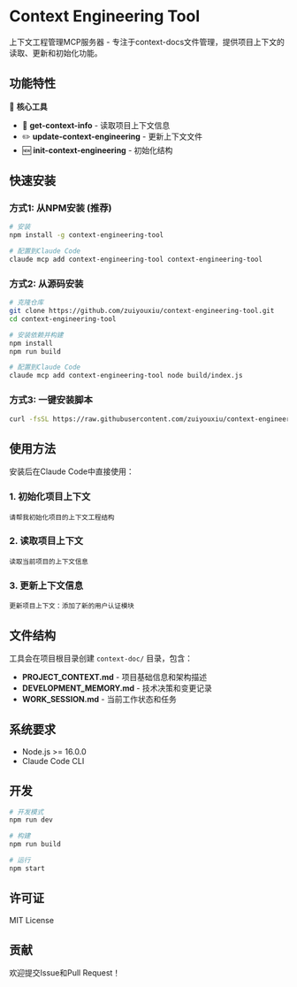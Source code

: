 # Context Engineering Tool

上下文工程管理MCP服务器 - 专注于context-docs文件管理，提供项目上下文的读取、更新和初始化功能。

## 功能特性

🔧 **核心工具**
- 📖 **get-context-info** - 读取项目上下文信息
- ✏️ **update-context-engineering** - 更新上下文文件  
- 🆕 **init-context-engineering** - 初始化结构

## 快速安装

### 方式1: 从NPM安装 (推荐)

```bash
# 安装
npm install -g context-engineering-tool

# 配置到Claude Code
claude mcp add context-engineering-tool context-engineering-tool
```

### 方式2: 从源码安装

```bash
# 克隆仓库
git clone https://github.com/zuiyouxiu/context-engineering-tool.git
cd context-engineering-tool

# 安装依赖并构建
npm install
npm run build

# 配置到Claude Code
claude mcp add context-engineering-tool node build/index.js
```

### 方式3: 一键安装脚本

```bash
curl -fsSL https://raw.githubusercontent.com/zuiyouxiu/context-engineering-tool/main/install.sh | bash
```

## 使用方法

安装后在Claude Code中直接使用：

### 1. 初始化项目上下文
```
请帮我初始化项目的上下文工程结构
```

### 2. 读取项目上下文
```
读取当前项目的上下文信息
```

### 3. 更新上下文信息
```
更新项目上下文：添加了新的用户认证模块
```

## 文件结构

工具会在项目根目录创建 `context-doc/` 目录，包含：

- **PROJECT_CONTEXT.md** - 项目基础信息和架构描述
- **DEVELOPMENT_MEMORY.md** - 技术决策和变更记录
- **WORK_SESSION.md** - 当前工作状态和任务

## 系统要求

- Node.js >= 16.0.0
- Claude Code CLI

## 开发

```bash
# 开发模式
npm run dev

# 构建
npm run build

# 运行
npm start
```

## 许可证

MIT License

## 贡献

欢迎提交Issue和Pull Request！